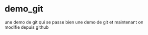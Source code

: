 # demo_git
une demo de git qui se passe bien
une demo de git
et maintenant on modifie depuis github
